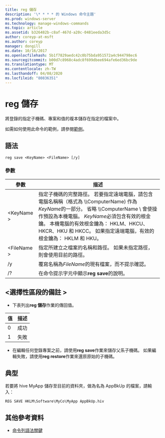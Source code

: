 ```yaml
---
title: reg 儲存
description: '\* * * * 的 Windows 命令主題'
ms.prod: windows-server
ms.technology: manage-windows-commands
ms.topic: article
ms.assetid: b326482b-c8af-467d-a20c-0481eeda3d5c
author: coreyp-at-msft
ms.author: coreyp
manager: dongill
ms.date: 10/16/2017
ms.openlocfilehash: 5b1f7829aedc42c0b75bda951572a4c944798ec6
ms.sourcegitcommit: b00d7c8968c4adc8f699dbee694afe6ed36bc9de
ms.translationtype: MT
ms.contentlocale: zh-TW
ms.lasthandoff: 04/08/2020
ms.locfileid: "80836351"
---
```

# <a name="reg-save"></a>reg 儲存



將登錄的指定子機碼、專案和值的複本儲存在指定的檔案中。

如需如何使用此命令的範例，請參閱[範例](#BKMK_examples)。

## <a name="syntax"></a>語法

```
reg save <KeyName> <FileName> [/y]
```

### <a name="parameters"></a>參數

|參數|描述|
|---------|-----------|
|\<KeyName >|指定子機碼的完整路徑。 若要指定遠端電腦，請包含電腦名稱稱（格式為 \\\\ComputerName\) 作為*KeyName*的一部分。 省略 \\\\ComputerName \ 會使操作預設為本機電腦。 *KeyName*必須包含有效的根金鑰。 本機電腦的有效根金鑰為： HKLM、HKCU、HKCR、HKU 和 HKCC。 如果指定遠端電腦，有效的根金鑰為： HKLM 和 HKU。|
|\<FileName >|指定所建立之檔案的名稱和路徑。 如果未指定路徑，則會使用目前的路徑。|
|/y|覆寫名稱為*FileName*的現有檔案，而不提示確認。|
|/?|在命令提示字元中顯示**reg save**的說明。|

## <a name="remarks-optional-section"></a>\<選擇性區段的備註 >

-   下表列出**reg 儲存**作業的傳回值。

|值|描述|
|-----|-----------|
|0|成功|
|1|失敗|
-   在編輯任何登錄專案之前，請使用**reg save**作業來儲存父系子機碼。 如果編輯失敗，請使用**reg restore**作業來還原原始的子機碼。

## <a name="examples"></a><a name=BKMK_examples></a>典型

若要將 hive MyApp 儲存至目前的資料夾，做為名為 AppBkUp 的檔案，請輸入：
```
REG SAVE HKLM\Software\MyCo\MyApp AppBkUp.hiv
```

## <a name="additional-references"></a>其他參考資料

- [命令列語法關鍵](command-line-syntax-key.md)